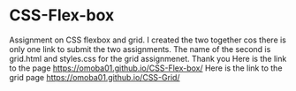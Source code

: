 # CSS-Flex-box
 Assignment on CSS flexbox and grid. I created the two together cos there is only one link to submit the two assignments. The name of the second is grid.html and styles.css for the grid assignmenet. Thank you 
Here is the link to the page https://omoba01.github.io/CSS-Flex-box/
Here is the link to the grid page https://omoba01.github.io/CSS-Grid/
